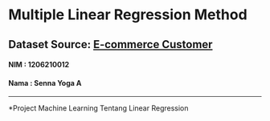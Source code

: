 # Multiple Linear Regression Method
## Dataset Source: [E-commerce Customer](https://www.kaggle.com/datasets/iyadavvaibhav/ecommerce-customer-device-usage)
 ####   NIM  : 1206210012
 ####   Nama : Senna Yoga A
_____________________________________________________________
*Project Machine Learning Tentang Linear Regression
